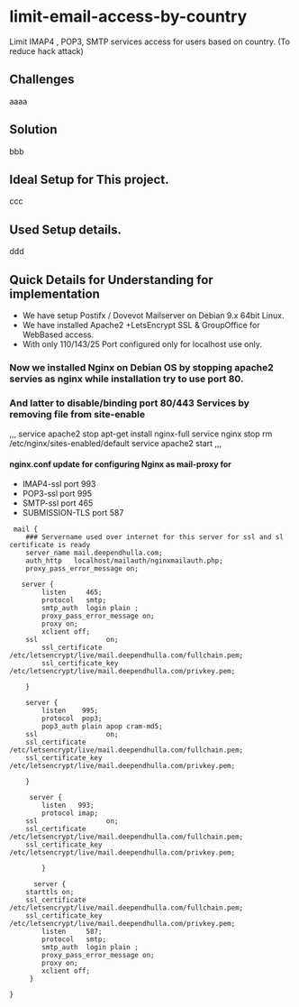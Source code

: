 # limit-email-access-by-country
Limit IMAP4 , POP3, SMTP services access for users based on country. (To reduce hack attack)

## Challenges
aaaa
## Solution
bbb
## Ideal Setup for This project.
ccc
## Used Setup details.
ddd
## Quick Details for Understanding for implementation
- We have setup Postifx / Dovevot Mailserver on Debian 9.x 64bit Linux.
- We have installed Apache2 +LetsEncrypt SSL &  GroupOffice for WebBased access.
- With only 110/143/25 Port configured only for localhost use only.

### Now  we installed Nginx on Debian OS by stopping apache2 servies as nginx while installation try to use port 80.
### And latter to disable/binding port 80/443 Services by removing file from site-enable

,,,
service apache2 stop
apt-get install nginx-full
service nginx stop
rm /etc/nginx/sites-enabled/default
service apache2 start
,,,


#### nginx.conf update for configuring Nginx as mail-proxy for 
- IMAP4-ssl port 993 
- POP3-ssl port 995 
- SMTP-ssl port 465
- SUBMISSION-TLS port 587 


```
 mail {
    ### Servername used over internet for this server for ssl and sl certificate is ready
    server_name mail.deependhulla.com;
    auth_http   localhost/mailauth/nginxmailauth.php;
    proxy_pass_error_message on;

   server {
        listen     465;
        protocol   smtp;
        smtp_auth  login plain ;
        proxy_pass_error_message on;
        proxy on;
        xclient off;
	ssl                 on;
    	ssl_certificate     /etc/letsencrypt/live/mail.deependhulla.com/fullchain.pem;
    	ssl_certificate_key /etc/letsencrypt/live/mail.deependhulla.com/privkey.pem;

    }

    server {
        listen    995;
        protocol  pop3;
        pop3_auth plain apop cram-md5;
	ssl                 on;
	ssl_certificate     /etc/letsencrypt/live/mail.deependhulla.com/fullchain.pem;
	ssl_certificate_key /etc/letsencrypt/live/mail.deependhulla.com/privkey.pem;

	}

     server {
        listen   993;
        protocol imap;
	ssl                 on;
	ssl_certificate     /etc/letsencrypt/live/mail.deependhulla.com/fullchain.pem;
	ssl_certificate_key /etc/letsencrypt/live/mail.deependhulla.com/privkey.pem;

	    }

      server {
	starttls on;
	ssl_certificate     /etc/letsencrypt/live/mail.deependhulla.com/fullchain.pem;
	ssl_certificate_key /etc/letsencrypt/live/mail.deependhulla.com/privkey.pem;
        listen     587;
        protocol   smtp;
        smtp_auth  login plain ;
        proxy_pass_error_message on;
        proxy on;
        xclient off;
	 }

}
```
